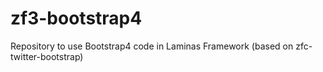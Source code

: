 # zf3-bootstrap4
Repository to use Bootstrap4 code in Laminas Framework (based on zfc-twitter-bootstrap)

